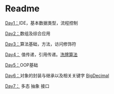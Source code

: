 # Readme



[Day1：](test/src/test)IDE，基本数据类型，流程控制

[Day2：](test/src/Day2)数组及综合应用

[Day3：](test/src/Day3)算法基础，方法，访问修饰符

[Day4：](test/src/Day4)	值传递，引用传递。[洗牌算法](test/src/Day4/case2_shuffle.java)

[Day5：](test/src/Day5)OOP基础

[Day6：](test/src/Day6)对象的封装与继承以及相关关键字   [BigDecimal](笔记/BigDecimal.md)

[Day7：](test/src/Day7)  多态  抽象   接口